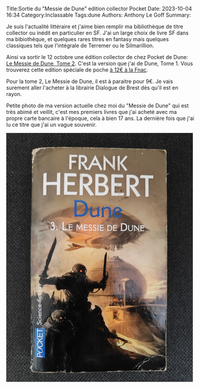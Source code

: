 Title:Sortie du "Messie de Dune" edition collector Pocket
Date: 2023-10-04 16:34
Category:Inclassable
Tags:dune
Authors: Anthony Le Goff
Summary:

Je suis l'actualité littéraire et j'aime bien remplir ma bibliothèque de titre collector ou inédit en particulier en SF. J'ai un large choix de livre SF dans ma bibiothèque, et quelques rares titres en fantasy mais quelques classiques tels que l'intégrale de Terremer ou le Silmarillion.

Ainsi va sortir le 12 octobre une édition collector de chez Pocket de Dune: [Le Messie de Dune, Tome 2](https://www.lisez.com/livre-de-poche/dune-tome-2-le-messie-de-dune-collector/9782266342001). C'est la version que j'ai de Dune, Tome 1. Vous trouverez cette edition spéciale de poche [à 12€ à la Fnac](https://www.fnac.com/a15915852/Dune-Dune-COLLECTOR-Frank-Herbert).

Pour la tome 2, Le Messie de Dune, il est à paraitre pour 9€. Je vais surement aller l'acheter à la librairie Dialogue de Brest dès qu'il est en rayon.

Petite photo de ma version actuelle chez moi du "Messie de Dune" qui est très abimé et veillit, c'est mes premiers livres que j'ai acheté avec ma propre carte bancaire à l'époque, cela à bien 17 ans. La dernière fois que j'ai lu ce titre que j'ai un vague souvenir.  

![messie dune](images/messie-dune.jpg)

